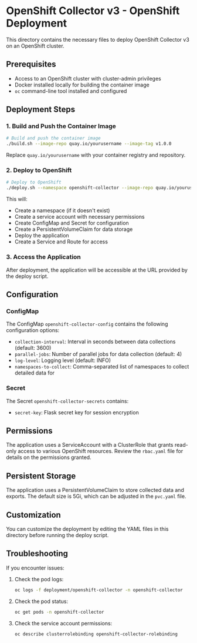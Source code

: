 # OpenShift Collector v3 - OpenShift Deployment

This directory contains the necessary files to deploy OpenShift Collector v3 on an OpenShift cluster.

## Prerequisites

- Access to an OpenShift cluster with cluster-admin privileges
- Docker installed locally for building the container image
- `oc` command-line tool installed and configured

## Deployment Steps

### 1. Build and Push the Container Image

```bash
# Build and push the container image
./build.sh --image-repo quay.io/yourusername --image-tag v1.0.0
```

Replace `quay.io/yourusername` with your container registry and repository.

### 2. Deploy to OpenShift

```bash
# Deploy to OpenShift
./deploy.sh --namespace openshift-collector --image-repo quay.io/yourusername --image-tag v1.0.0
```

This will:
- Create a namespace (if it doesn't exist)
- Create a service account with necessary permissions
- Create ConfigMap and Secret for configuration
- Create a PersistentVolumeClaim for data storage
- Deploy the application
- Create a Service and Route for access

### 3. Access the Application

After deployment, the application will be accessible at the URL provided by the deploy script.

## Configuration

### ConfigMap

The ConfigMap `openshift-collector-config` contains the following configuration options:

- `collection-interval`: Interval in seconds between data collections (default: 3600)
- `parallel-jobs`: Number of parallel jobs for data collection (default: 4)
- `log-level`: Logging level (default: INFO)
- `namespaces-to-collect`: Comma-separated list of namespaces to collect detailed data for

### Secret

The Secret `openshift-collector-secrets` contains:

- `secret-key`: Flask secret key for session encryption

## Permissions

The application uses a ServiceAccount with a ClusterRole that grants read-only access to various OpenShift resources. Review the `rbac.yaml` file for details on the permissions granted.

## Persistent Storage

The application uses a PersistentVolumeClaim to store collected data and exports. The default size is 5Gi, which can be adjusted in the `pvc.yaml` file.

## Customization

You can customize the deployment by editing the YAML files in this directory before running the deploy script.

## Troubleshooting

If you encounter issues:

1. Check the pod logs:
   ```bash
   oc logs -f deployment/openshift-collector -n openshift-collector
   ```

2. Check the pod status:
   ```bash
   oc get pods -n openshift-collector
   ```

3. Check the service account permissions:
   ```bash
   oc describe clusterrolebinding openshift-collector-rolebinding
   ```
